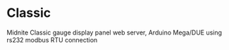# Classic
Midnite Classic gauge display panel web server, Arduino Mega/DUE using rs232 modbus RTU connection
